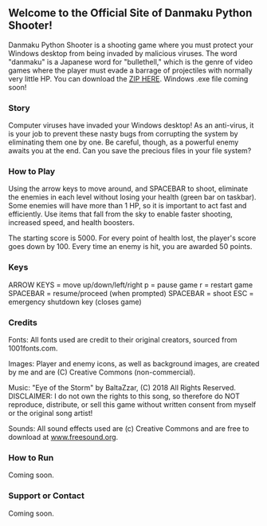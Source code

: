 ## Welcome to the Official Site of Danmaku Python Shooter!

Danmaku Python Shooter is a shooting game where you must protect your Windows desktop from being invaded by malicious viruses. The word "danmaku" is a Japanese word for "bullethell," which is the genre of video games where the player must evade a barrage of projectiles with normally very little HP. You can download the [ZIP HERE](https://github.com/ChrisRod622922/danmaku-python-shooter). Windows .exe file coming soon!

### Story

Computer viruses have invaded your Windows desktop! As an anti-virus, it is your job to prevent these nasty bugs from corrupting the system by eliminating them one by one. Be careful, though, as a powerful enemy awaits you at the end. Can you save the precious files in your file system?

### How to Play

Using the arrow keys to move around, and SPACEBAR to shoot, eliminate the enemies in each level without losing your health (green bar on taskbar). Some enemies will have more than 1 HP, so it is important to act fast and efficiently. Use items that fall from the sky to enable faster shooting, increased speed, and health boosters.

The starting score is 5000. For every point of health lost, the player's score goes down by 100. Every time an enemy is hit, you are awarded 50 points.

### Keys

ARROW KEYS = move up/down/left/right
p = pause game
r = restart game
SPACEBAR = resume/proceed (when prompted)
SPACEBAR = shoot
ESC = emergency shutdown key (closes game)

### Credits

Fonts:  All fonts used are credit to their original creators, sourced from 1001fonts.com.

Images: Player and enemy icons, as well as background images, are created by me and are (C) Creative Commons (non-commercial).

Music: "Eye of the Storm" by BaltaZzar, (C) 2018 All Rights Reserved. DISCLAIMER: I do not own the rights to this song, so therefore do NOT reproduce, distribute, or sell this game without written consent from myself or the original song artist!

Sounds: All sound effects used are (c) Creative Commons and are free to download at www.freesound.org.

### How to Run

Coming soon.

### Support or Contact

Coming soon.
